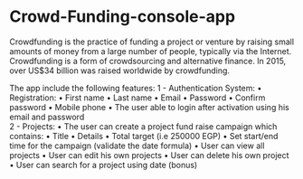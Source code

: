 # Crowd-Funding-console-app

Crowdfunding is the practice of funding a project or venture by raising small
amounts of money from a large number of people, typically via the Internet.
Crowdfunding is a form of crowdsourcing and alternative finance. In 2015,
over US$34 billion was raised worldwide by crowdfunding.

The app include the following features: 
1 - Authentication System: 
• Registration: 
• First name 
• Last name 
• Email 
• Password 
• Confirm password 
• Mobile phone 
• The user able to login after activation using his email
and password  
2 - Projects: 
• The user can create a project fund raise campaign which contains: 
• Title 
• Details 
• Total target (i.e 250000 EGP) 
• Set start/end time for the campaign (validate the date formula) 
• User can view all projects 
• User can edit his own projects 
• User can delete his own project 
• User can search for a project using date (bonus) 
 
 
